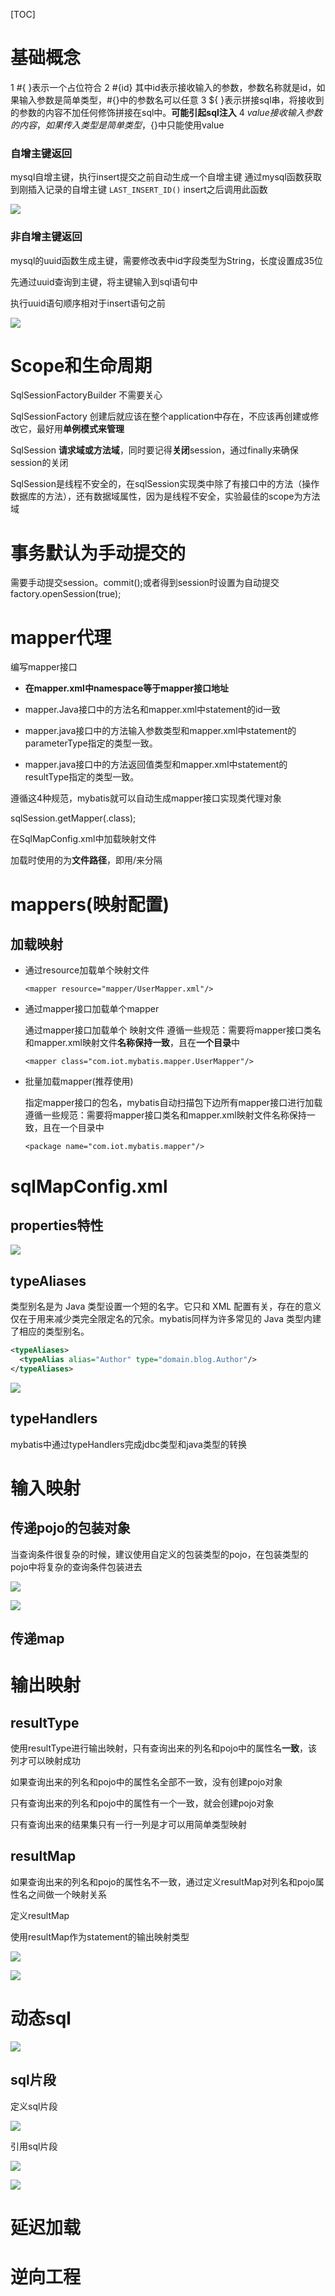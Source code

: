 [TOC]


# 基础概念

1	#{ }表示一个占位符合
2	#{id} 其中id表示接收输入的参数，参数名称就是id，如果输入参数是简单类型，#{}中的参数名可以任意
3   ${ }表示拼接sql串，将接收到的参数的内容不加任何修饰拼接在sql中。**可能引起sql注入**
4	${value} 接收输入参数的内容，如果传入类型是简单类型，${}中只能使用value




### 自增主键返回

mysql自增主键，执行insert提交之前自动生成一个自增主键
通过mysql函数获取到刚插入记录的自增主键
`LAST_INSERT_ID()`
insert之后调用此函数

![](pic/parametertype.png)

### 非自增主键返回

mysql的uuid函数生成主键，需要修改表中id字段类型为String，长度设置成35位

先通过uuid查询到主键，将主键输入到sql语句中

执行uuid语句顺序相对于insert语句之前

![](pic/非自增主键.png)


# Scope和生命周期

SqlSessionFactoryBuilder 不需要关心

SqlSessionFactory 创建后就应该在整个application中存在，不应该再创建或修改它，最好用**单例模式来管理**

SqlSession **请求域或方法域**，同时要记得**关闭**session，通过finally来确保session的关闭

SqlSession是线程不安全的，在sqlSession实现类中除了有接口中的方法（操作数据库的方法），还有数据域属性，因为是线程不安全，实验最佳的scope为方法域



# 事务默认为手动提交的

需要手动提交session。commit();或者得到session时设置为自动提交factory.openSession(true);


# mapper代理

编写mapper接口

* **在mapper.xml中namespace等于mapper接口地址**

* mapper.Java接口中的方法名和mapper.xml中statement的id一致

* mapper.java接口中的方法输入参数类型和mapper.xml中statement的parameterType指定的类型一致。

* mapper.java接口中的方法返回值类型和mapper.xml中statement的resultType指定的类型一致。

遵循这4种规范，mybatis就可以自动生成mapper接口实现类代理对象

sqlSession.getMapper(.class);

在SqlMapConfig.xml中加载映射文件

加载时使用的为**文件路径**，即用/来分隔


# mappers(映射配置)

## 加载映射

* 通过resource加载单个映射文件

	`<mapper resource="mapper/UserMapper.xml"/>`

* 通过mapper接口加载单个mapper

	通过mapper接口加载单个 映射文件
    	遵循一些规范：需要将mapper接口类名和mapper.xml映射文件**名称保持一致**，且在**一个目录**中

	`<mapper class="com.iot.mybatis.mapper.UserMapper"/> `

* 批量加载mapper(推荐使用)

	指定mapper接口的包名，mybatis自动扫描包下边所有mapper接口进行加载
    	遵循一些规范：需要将mapper接口类名和mapper.xml映射文件名称保持一致，且在一个目录中

	`<package name="com.iot.mybatis.mapper"/>`



# sqlMapConfig.xml

## properties特性

![](pic/properties属性.png)

## typeAliases

类型别名是为 Java 类型设置一个短的名字。它只和 XML 配置有关，存在的意义仅在于用来减少类完全限定名的冗余。mybatis同样为许多常见的 Java 类型内建了相应的类型别名。

```xml
<typeAliases>
  <typeAlias alias="Author" type="domain.blog.Author"/>
</typeAliases>
```

![](pic/typealiases.png)

## typeHandlers

mybatis中通过typeHandlers完成jdbc类型和java类型的转换

# 输入映射

## 传递pojo的包装对象

当查询条件很复杂的时候，建议使用自定义的包装类型的pojo，在包装类型的pojo中将复杂的查询条件包装进去

![](pic/输入映射.png)

![](pic/输入映射1.png)

## 传递map

# 输出映射

## resultType

使用resultType进行输出映射，只有查询出来的列名和pojo中的属性名**一致**，该列才可以映射成功

如果查询出来的列名和pojo中的属性名全部不一致，没有创建pojo对象

只有查询出来的列名和pojo中的属性有一个一致，就会创建pojo对象

只有查询出来的结果集只有一行一列是才可以用简单类型映射

## resultMap

如果查询出来的列名和pojo的属性名不一致，通过定义resultMap对列名和pojo属性名之间做一个映射关系

定义resultMap

使用resultMap作为statement的输出映射类型

![](pic/输出映射.png)

![](pic/输出映射1.png)

# 动态sql

![](pic/动态sql.png)

## sql片段

定义sql片段

![](pic/sql片段.png)

引用sql片段

![](pic/sql片段1.png)

![](pic/sql片段2.png)


# 延迟加载


# 逆向工程























